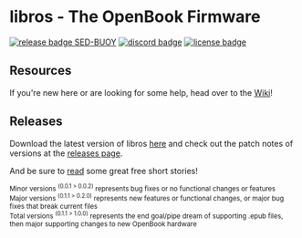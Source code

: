 # libros - The OpenBook Firmware 
[![release badge SED-BUOY](https://badgen.net/badge/libros/v0.9.1/green)](https://github.com/nvts8a/libros/raw/main/releases/libros-LATEST.uf2)
[![discord badge](https://badgen.net/badge/icon/discord?icon=discord&label)](https://discord.gg/bwNutkTCRA)
[![license badge](https://badgen.net/badge/license/MIT/red)](https://github.com/nvts8a/libros/blob/main/LICENSE.md)

## Resources

If you're new here or are looking for some help, head over to the [Wiki](https://github.com/nvts8a/libros/wiki)!

## Releases

Download the latest version of libros [here](https://github.com/nvts8a/libros/raw/main/releases/libros-LATEST.uf2)
and check out the patch notes of versions at the [releases page](https://github.com/nvts8a/libros/releases).

And be sure to [read](https://github.com/nvts8a/libros/tree/main/test/resources/short-stories) some great free short stories!

<sup>Minor versions <sup>(0.0.1 > 0.0.2)</sup> represents bug fixes or no functional changes or features</sup><br/>
<sup>Major versions <sup>(0.1.1 > 0.2.0)</sup> represents new features or functional changes, or major bug fixes that break current files</sup><br/>
<sup>Total versions <sup>(0.1.1 > 1.0.0)</sup> represents the end goal/pipe dream of supporting .epub files, then major supporting changes to new OpenBook hardware</sup><br/>
